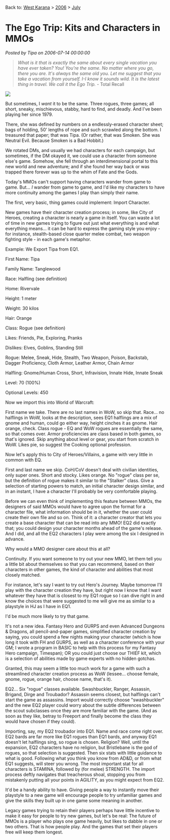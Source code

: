 Back to: [West Karana](/posts/westkarana.md) > [2006](/posts/2006/westkarana.md) > [July](./westkarana.md)
# The Ego Trip: Kits and Characters in MMOs

*Posted by Tipa on 2006-07-14 00:00:00*


> *What is it that is exactly the same about every single vacation you have ever taken? You! You're the same. No matter where you go, there you are. It's always the same old you. Let me suggest that you take a vacation from yourself. I-I know it sounds wild. It is the latest thing in travel. We call it the Ego Trip.* - Total Recall


![](../../../images/threerogues.jpg)

But sometimes, I *want* it to be the same. Three rogues, three games; all short, sneaky, mischievous, stabby, hard to find, and deadly. And I've been playing her since 1979.

There, she was defined by numbers on a endlessly-erased character sheet; bags of holding, 50' lengths of rope and such scrawled along the bottom. I treasured that paper; that was Tipa. (Or rather, that was Smoken. She was Neutral Evil. Because Smoken is a Bad Hobbit.)

We rotated DMs, and usually we had characters for each campaign, but sometimes, if the DM okayed it, we could use a character from someone else's game. Somehow, she fell through an interdimensional portal to this new world and new adventure; and if she found her way back or was trapped there forever was up to the whim of Fate and the Gods.

Today's MMOs can't support having characters wander from game to game. But... *I* wander from game to game, and I'd like my characters to have more continuity among the games I play than simply their name.

The first, very basic, thing games could implement: Import Character.

New games have their character creation process; in some, like City of Heroes, creating a character is nearly a game in itself. You can waste a lot of time in new games trying to figure out just what everything is and what everything means... it can be hard to express the gaming style you enjoy - for instance, stealth-based close quarter melee combat, two weapon fighting style - in each game's metaphor.

Example: We Export Tipa from EQ1.

First Name: Tipa

Family Name: Tanglewood

Race: Halfling (see definition)

Home: Rivervale

Height: 1 meter

Weight: 30 kilos

Hair: Orange

Class: Rogue (see definition)

Likes: Friends, Pie, Exploring, Pranks

Dislikes: Elves, Goblins, Standing Still

Rogue: Melee, Sneak, Hide, Stealth, Two Weapon, Poison, Backstab, Dagger Proficiency, Cloth Armor, Leather Armor, Chain Armor

Halfling: Gnome/Human Cross, Short, Infravision, Innate Hide, Innate Sneak

Level: 70 (100%)

Optional Levels: 450

Now we import this into World of Warcraft:

First name we take. There are no last names in WoW, so skip that. Race... no halflings in WoW, looks at the description, sees EQ1 halflings are a mix of gnome and human, could go either way, height cinches it as gnome. Hair orange, check. Class rogue - EQ and WoW rogues are essentially the same, so that comes over. Armor proficiencies are class based in both games, so that's ignored. Skip anything about level or gear, you start from scratch in WoW. Likes pie, so suggest the Cooking optional profession.

Now let's apply this to City of Heroes/Villains, a game with very little in common with EQ.

First and last name we skip. CoH/CoV doesn't deal with civilian identities, only super ones. Short and stocky. Likes orange. No "rogue" class per se, but the definition of rogue makes it similar to the "Stalker" class. Give a selection of starting powers to match, an initial character design similar, and in an instant, I have a character I'll probably be very comfortable playing.

Before we can even think of implementing this feature between MMOs, the designers of said MMOs would have to agree upon the format for a character file, what information should be in it, whether the user could create their own file and so on. Think of it: a character creator that lets you create a base character that can be read into any MMO! EQ2 did exactly that; you could design your character months ahead of the game's release. And I did, and all the EQ2 characters I play were among the six I designed in advance.

Why would a MMO designer care about this at all?

Continuity. If you want someone to try out your new MMO, let them tell you a little bit about themselves so that you can recommend, based on their characters in other games, the kind of character and abilities that most closely matched.

For instance, let's say I want to try out Hero's Journey. Maybe tomorrow I'll play with the character creation they have, but right now I know that I want whatever they have that is closest to my EQ1 rogue so I can dive right in and know the choices that were suggested to me will give me as similar to a playstyle in HJ as I have in EQ1.

I'd be much more likely to try that game.

It's not a new idea. Fantasy Hero and GURPS and even Advanced Dungeons & Dragons, all pencil-and-paper games, simplified character creation by saying, you could spend a few nights making your character (which is how long it took with FH and GURPS, as well as a character conference with your GM; I wrote a program in BASIC to help with this process for my Fantasy Hero campaign, Timespan); OR you could just choose our THIEF kit, which is a selection of abilities made by game experts with no hidden gotchas.

Granted, this may seem a little too much work for a game with such a streamlined character creation process as WoW (lessee... choose female, gnome, rogue, orange hair, choose name, that's it).

EQ2... Six "rogue" classes available. Swashbuckler, Ranger, Assassin, Brigand, Dirge and Troubador? Assassin seems closest, but halflings can't start the game as assassins. Import would correctly choose "swashbuckler" and the new EQ2 player could worry about the subtle differences between the scout subclasses once they are more familiar with the game. (And as soon as they like, betray to Freeport and finally become the class they would have chosen if they could).

Importing, say, my EQ2 troubador into EQ1. Name and race come right over. EQ2 bards are far more like EQ1 rogues than EQ1 bards, and anyway EQ1 doesn't let halflings sing, so rogue is chosen. Religion? Well, until the expansion, EQ2 characters have no religion, but Bristlebane is the god of rogues, so that selection is suggested. Then six stats with little guidance to what is good. Following what you think you know from AD&D, or from what EQ1 suggests, will steer you wrong. The most important stat for all characters is STAMINA, followed by (for melee) STRENGTH. The import process deftly navigates that treacherous shoal, stopping you from mistakenly putting all your points in AGILITY, as you might expect from EQ2.

It'd be a handy ability to have. Giving people a way to instantly move their playstyle to a new game will encourage people to try unfamiliar games and give the skills they built up in one game some meaning in another.

Legacy games trying to retain their players perhaps have little incentive to make it easy for people to try new games, but let's be real: The future of MMOs is a player who plays one game heavily, but likes to dabble in one or two others. That is how people play. And the games that set their players free will keep them longest.
